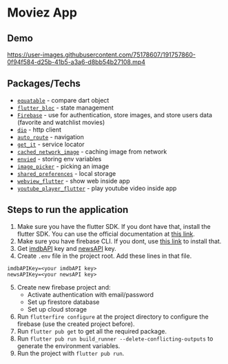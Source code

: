 # Moviez App

## Demo
https://user-images.githubusercontent.com/75178607/191757860-0f94f584-d25b-41b5-a3a6-d8bb54b27108.mp4

## Packages/Techs
- [`equatable`](https://pub.dev/packages/equatable) - compare dart object
- [`flutter_bloc`](https://pub.dev/packages/flutter_bloc) - state management
- [`Firebase`](https://firebase.google.com/) - use for authentication, store images, and store users data (favorite and watchlist movies)
- [`dio`](https://pub.dev/packages/dio) - http client
- [`auto_route`](https://pub.dev/packages/auto_route) - navigation
- [`get_it`](https://pub.dev/packages/get_it) - service locator
- [`cached_network_image`](https://pub.dev/packages/cached_network_image) - caching image from network
- [`envied`](https://pub.dev/packages/envied) - storing env variables
- [`image_picker`](https://pub.dev/packages/image_picker) - picking an image
- [`shared_preferences`](https://pub.dev/packages/shared_preferences) - local storage
- [`webview_flutter`](https://pub.dev/packages/webview_flutter) - show web inside app
- [`youtube_player_flutter`](https://pub.dev/packages/youtube_player_flutter) - play youtube video inside app

## Steps to run the application
1. Make sure you have the flutter SDK. If you dont have that, install the flutter SDK. You can use the official documentation at [this link](https://docs.flutter.dev/get-started/install).
2. Make sure you have firebase CLI. If you dont, use [this link](https://firebase.google.com/docs/cli#setup_update_cli) to install that.
3. Get [imdbAPI](https://imdb-api.com/) key and [newsAPI](https://newsapi.org/) key.
4. Create `.env` file in the project root. Add these lines in that file.

```
imdbAPIKey=<your imdbAPI key>
newsAPIKey=<your newsAPI key>
```
5. Create new firebase project and:
   - Activate authentication with email/password
   - Set up firestore database
   - Set up cloud storage
6. Run `flutterfire configure` at the project directory to configure the firebase (use the created project before).
7. Run `flutter pub get` to get all the required package.
8. Run `flutter pub run build_runner --delete-conflicting-outputs` to generate the environment variables.
9. Run the project with `flutter pub run`.

